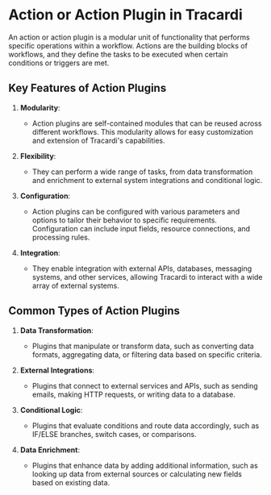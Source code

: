 # Action or Action Plugin in Tracardi

An action or action plugin is a modular unit of functionality that performs specific operations within a
workflow. Actions are the building blocks of workflows, and they define the tasks to be executed when certain conditions
or triggers are met.

## Key Features of Action Plugins

1. **Modularity**:
    - Action plugins are self-contained modules that can be reused across different workflows. This modularity allows
      for easy customization and extension of Tracardi's capabilities.

2. **Flexibility**:
    - They can perform a wide range of tasks, from data transformation and enrichment to external system integrations
      and conditional logic.

3. **Configuration**:
    - Action plugins can be configured with various parameters and options to tailor their behavior to specific
      requirements. Configuration can include input fields, resource connections, and processing rules.

4. **Integration**:
    - They enable integration with external APIs, databases, messaging systems, and other services, allowing Tracardi to
      interact with a wide array of external systems.

## Common Types of Action Plugins

1. **Data Transformation**:
    - Plugins that manipulate or transform data, such as converting data formats, aggregating data, or filtering data
      based on specific criteria.

2. **External Integrations**:
    - Plugins that connect to external services and APIs, such as sending emails, making HTTP requests, or writing data
      to a database.

3. **Conditional Logic**:
    - Plugins that evaluate conditions and route data accordingly, such as IF/ELSE branches, switch cases, or
      comparisons.

4. **Data Enrichment**:
    - Plugins that enhance data by adding additional information, such as looking up data from external sources or
      calculating new fields based on existing data.

